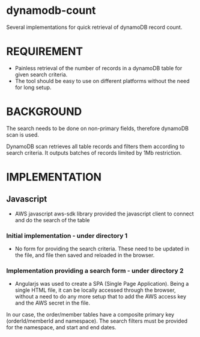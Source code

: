 # dynamodb-count
Several implementations for quick retrieval of dynamoDB record count.

# REQUIREMENT

* Painless retrieval of the number of records in a dynamoDB table for given search criteria.
* The tool should be easy to use on different platforms without the need for long setup.

# BACKGROUND

The search needs to be done on non-primary fields, therefore dynamoDB scan is used.

DynamoDB scan retrieves all table records and filters them according to search criteria. It outputs batches of records limited by 1Mb restriction.  

# IMPLEMENTATION

## Javascript

* AWS javascript aws-sdk library provided the javascript client to connect and do the search of the table

### Initial implementation - under directory 1

* No form for providing the search criteria. These need to be updated in the file, and file then saved and reloaded in the browser.
    
### Implementation providing a search form - under directory 2

* Angularjs was used to create a SPA (Single Page Application). Being a single HTML file, it can be locally accessed through the browser, without a need to do any more setup that to add the AWS access key and the AWS secret in the file.

In our case, the order/member tables have a composite primary key (orderId/memberId and namespace). The search filters must be provided for the namespace, and start and end dates.
